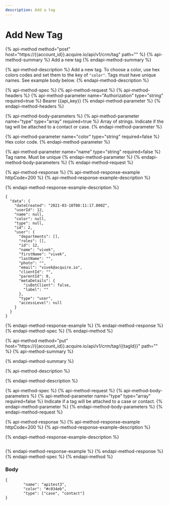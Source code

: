 ```yaml
---
description: Add a tag
---
```


# Add New Tag

{% api-method method="post" host="https://{{account\_id}}.acquire.io/api/v1/crm/tag" path="" %}
{% api-method-summary %}
Add a new tag
{% endapi-method-summary %}

{% api-method-description %}
Add a new tag. To choose a color, use hex colors codes and set them to the key of `"color"`. Tags must have unique names. See example body below. 
{% endapi-method-description %}

{% api-method-spec %}
{% api-method-request %}
{% api-method-headers %}
{% api-method-parameter name="Authorization" type="string" required=true %}
Bearer {{api\_key}}
{% endapi-method-parameter %}
{% endapi-method-headers %}

{% api-method-body-parameters %}
{% api-method-parameter name="type" type="array" required=true %}
Array of strings. Indicate if the tag will be attached to a contact or case.
{% endapi-method-parameter %}

{% api-method-parameter name="color" type="string" required=false %}
Hex color code.
{% endapi-method-parameter %}

{% api-method-parameter name="name" type="string" required=false %}
Tag name. Must be unique 
{% endapi-method-parameter %}
{% endapi-method-body-parameters %}
{% endapi-method-request %}

{% api-method-response %}
{% api-method-response-example httpCode=200 %}
{% api-method-response-example-description %}

{% endapi-method-response-example-description %}

```
{
  "data": {
    "dateCreated": "2021-03-18T08:11:17.000Z",
    "userId": 12,
    "name": null,
    "color": null,
    "type": null,
    "id": 2,
    "user": {
      "departments": [],
      "roles": [],
      "id": 12,
      "name": "vivek",
      "firstName": "vivek",
      "lastName": "",
      "photo": "",
      "email": "vivek@acquire.io",
      "clientId": "",
      "parentId": 0,
      "metaDetails": {
        "isBotClient": false,
        "label": ""
      },
      "type": "user",
      "accessLevel": null
    }
  }
}
```
{% endapi-method-response-example %}
{% endapi-method-response %}
{% endapi-method-spec %}
{% endapi-method %}

{% api-method method="put" host="https://{{account\_id}}.acquire.io/api/v1/crm/tag/{{tagId}}" path="" %}
{% api-method-summary %}

{% endapi-method-summary %}

{% api-method-description %}

{% endapi-method-description %}

{% api-method-spec %}
{% api-method-request %}
{% api-method-body-parameters %}
{% api-method-parameter name="type" type="array" required=false %}
 Indicate if a tag will be attached to a case or contact.
{% endapi-method-parameter %}
{% endapi-method-body-parameters %}
{% endapi-method-request %}

{% api-method-response %}
{% api-method-response-example httpCode=200 %}
{% api-method-response-example-description %}

{% endapi-method-response-example-description %}

```

```
{% endapi-method-response-example %}
{% endapi-method-response %}
{% endapi-method-spec %}
{% endapi-method %}

### Body

```text
{
        "name": "apitest3",
        "color": "#c034eb",
        "type": ["case", "contact"]
}
```

